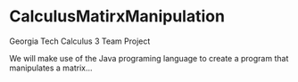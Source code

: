 CalculusMatirxManipulation
==========================

Georgia Tech Calculus 3 Team Project


We will make use of the Java programing language to create a program that manipulates a matrix...
